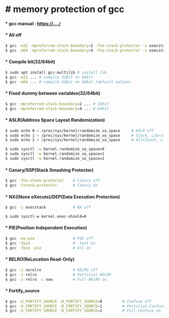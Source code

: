 # &#35; memory protection of gcc

#### &#42; gcc manual : <https://..../>

#### &#42; All off
```bash
$ gcc -m32 -mpreferred-stack-boundary=2 -fno-stack-protector -z execstack -no-pie -z norelro filename.c -o filename
$ gcc -m64 -mpreferred-stack-boundary=4 -fno-stack-protector -z execstack -no-pie -z norelro filename.c -o filename
```

#### &#42; Compile bit(32/64bit)
```bash
$ sudo apt install gcc-multilib # install lib
$ gcc -m32 ... # compile 32bit on 64bit
$ gcc -m64 ... # compile 64bit on 64bit (default option)
```

#### &#42; Fixed dummy between variables(32/64bit)
```bash
$ gcc -mpreferred-stack-boundary=2 ... # 32bit
$ gcc -mpreferred-stack-boundary=4 ... # 64bit
```


#### &#42; ASLR(Address Space Layout Randomization)
```bash
$ sudo echo 0 > /proc/sys/kernel/randomize_va_space     # ASLR off
$ sudo echo 1 > /proc/sys/kernel/randomize_va_space     # Stack, Library on
$ sudo echo 2 > /proc/sys/kernel/randomize_va_space     # All(Stack, Library, Heap) on

$ sudo sysctl -w kernel.randomize_va_space=0
$ sudo sysctl -w kernel.randomize_va_space=1
$ sudo sysctl -w kernel.randomize_va_space=2
```

#### &#42; Canary/SSP(Stack Smashing Protector) 
```bash
$ gcc -fno-stack-protector    # Canary off
$ gcc -fstack-protector       # Canary on
```


#### &#42; NX((None eXecute)/DEP(Data Execution Protection) 
```bash
$ gcc -z execstack            # NX off

$ sudo sysctl-w kernel.exec-shield=0 
```


#### &#42;  PIE(Position Independent Execution)
```bash
$ gcc -no-pie                 # PIE off
$ gcc -fpie                   # .text on
$ gcc -fpie -pie              # All on
```

#### &#42; RELRO(ReLocation Read-Only) 
```bash
$ gcc -z norelro              # RELRO off
$ gcc -z relro                # Partitial-RELRO
$ gcc -z relro -z now         # Full-RELRO on
```

#### &#42; Fortify_source 
```bash
$ gcc -U_FORTIFY_SOURCE -D_FORTIFY_SOURCE=0         # Confuse off
$ gcc -U_FORTIFY_SOURCE -D_FORTIFY_SOURCE=1         # Partitial-Confuse
$ gcc -U_FORTIFY_SOURCE -D_FORTIFY_SOURCE=2         # Full-Confuse on
```

